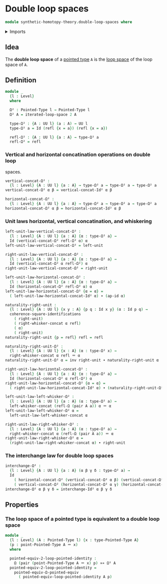 # Double loop spaces

```agda
module synthetic-homotopy-theory.double-loop-spaces where
```

<details><summary>Imports</summary>

```agda
open import foundation.action-on-identifications-functions
open import foundation.commuting-squares-of-identifications
open import foundation.dependent-pair-types
open import foundation.identity-types
open import foundation.path-algebra
open import foundation.universe-levels
open import foundation.whiskering-identifications-concatenation

open import structured-types.pointed-equivalences
open import structured-types.pointed-types

open import synthetic-homotopy-theory.functoriality-loop-spaces
open import synthetic-homotopy-theory.iterated-loop-spaces
open import synthetic-homotopy-theory.loop-spaces
```

</details>

## Idea

The **double loop space** of a [pointed type](structured-types.pointed-types.md)
`A` is the [loop space](synthetic-homotopy-theory.loop-spaces.md) of the loop
space of `A`.

## Definition

```agda
module _
  {l : Level}
  where

  Ω² : Pointed-Type l → Pointed-Type l
  Ω² A = iterated-loop-space 2 A

  type-Ω² : {A : UU l} (a : A) → UU l
  type-Ω² a = Id (refl {x = a}) (refl {x = a})

  refl-Ω² : {A : UU l} {a : A} → type-Ω² a
  refl-Ω² = refl
```

### Vertical and horizontal concatination operations on double loop

spaces.

```agda
vertical-concat-Ω² :
  {l : Level} {A : UU l} {a : A} → type-Ω² a → type-Ω² a → type-Ω² a
vertical-concat-Ω² α β = vertical-concat-Id² α β

horizontal-concat-Ω² :
  {l : Level} {A : UU l} {a : A} → type-Ω² a → type-Ω² a → type-Ω² a
horizontal-concat-Ω² α β = horizontal-concat-Id² α β
```

### Unit laws horizontal, vertical concatination, and whiskering

```agda
left-unit-law-vertical-concat-Ω² :
  {l : Level} {A : UU l} {a : A} {α : type-Ω² a} →
  Id (vertical-concat-Ω² refl-Ω² α) α
left-unit-law-vertical-concat-Ω² = left-unit

right-unit-law-vertical-concat-Ω² :
  {l : Level} {A : UU l} {a : A} {α : type-Ω² a} →
  Id (vertical-concat-Ω² α refl-Ω²) α
right-unit-law-vertical-concat-Ω² = right-unit

left-unit-law-horizontal-concat-Ω² :
  {l : Level} {A : UU l} {a : A} {α : type-Ω² a} →
  Id (horizontal-concat-Ω² refl-Ω² α) α
left-unit-law-horizontal-concat-Ω² {α = α} =
  ( left-unit-law-horizontal-concat-Id² α) ∙ (ap-id α)

naturality-right-unit :
  {l : Level} {A : UU l} {x y : A} {p q : Id x y} (α : Id p q) →
  coherence-square-identifications
    ( right-unit)
    ( right-whisker-concat α refl)
    ( α)
    ( right-unit)
naturality-right-unit {p = refl} refl = refl

naturality-right-unit-Ω² :
  {l : Level} {A : UU l} {x : A} (α : type-Ω² x) →
  right-whisker-concat α refl ＝ α
naturality-right-unit-Ω² α = inv right-unit ∙ naturality-right-unit α

right-unit-law-horizontal-concat-Ω² :
  {l : Level} {A : UU l} {a : A} {α : type-Ω² a} →
  Id (horizontal-concat-Ω² α refl-Ω²) α
right-unit-law-horizontal-concat-Ω² {α = α} =
  ( right-unit-law-horizontal-concat-Id² α) ∙ (naturality-right-unit-Ω² α)

left-unit-law-left-whisker-Ω² :
  {l : Level} {A : UU l} {a : A} (α : type-Ω² a) →
  left-whisker-concat (refl-Ω (pair A a)) α ＝ α
left-unit-law-left-whisker-Ω² α =
  left-unit-law-left-whisker-concat α

right-unit-law-right-whisker-Ω² :
  {l : Level} {A : UU l} {a : A} (α : type-Ω² a) →
  right-whisker-concat α (refl-Ω (pair A a)) ＝ α
right-unit-law-right-whisker-Ω² α =
  (right-unit-law-right-whisker-concat α) ∙ right-unit
```

### The interchange law for double loop spaces

```agda
interchange-Ω² :
  {l : Level} {A : UU l} {a : A} (α β γ δ : type-Ω² a) →
  Id
    ( horizontal-concat-Ω² (vertical-concat-Ω² α β) (vertical-concat-Ω² γ δ))
    ( vertical-concat-Ω² (horizontal-concat-Ω² α γ) (horizontal-concat-Ω² β δ))
interchange-Ω² α β γ δ = interchange-Id² α β γ δ
```

## Properties

### The loop space of a pointed type is equivalent to a double loop space

```agda
module _
  {l : Level} (A : Pointed-Type l) {x : type-Pointed-Type A}
  (p : point-Pointed-Type A ＝ x)
  where

  pointed-equiv-2-loop-pointed-identity :
    Ω (pair (point-Pointed-Type A ＝ x) p) ≃∗ Ω² A
  pointed-equiv-2-loop-pointed-identity =
    pointed-equiv-Ω-pointed-equiv
      ( pointed-equiv-loop-pointed-identity A p)
```
